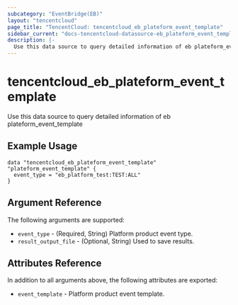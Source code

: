 ```yaml
---
subcategory: "EventBridge(EB)"
layout: "tencentcloud"
page_title: "TencentCloud: tencentcloud_eb_plateform_event_template"
sidebar_current: "docs-tencentcloud-datasource-eb_plateform_event_template"
description: |-
  Use this data source to query detailed information of eb plateform_event_template
---
```


# tencentcloud_eb_plateform_event_template

Use this data source to query detailed information of eb plateform_event_template

## Example Usage

```hcl
data "tencentcloud_eb_plateform_event_template" "plateform_event_template" {
  event_type = "eb_platform_test:TEST:ALL"
}
```

## Argument Reference

The following arguments are supported:

* `event_type` - (Required, String) Platform product event type.
* `result_output_file` - (Optional, String) Used to save results.

## Attributes Reference

In addition to all arguments above, the following attributes are exported:

* `event_template` - Platform product event template.




